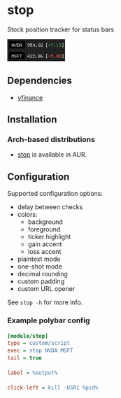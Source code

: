 # stop

Stock position tracker for status bars

![stop](images/stop.png)

## Dependencies

- [yfinance](https://github.com/ranaroussi/yfinance)

## Installation

### Arch-based distributions

- [stop](https://aur.archlinux.org/packages/stop) is available in AUR.

## Configuration

Supported configuration options:

- delay between checks
- colors:
    - background
    - foreground
    - ticker highlight
    - gain accent
    - loss accent
- plaintext mode
- one-shot mode
- decimal rounding
- custom padding
- custom URL opener

See `stop -h` for more info.

### Example polybar config

```ini
[module/stop]
type = custom/script
exec = stop NVDA MSFT
tail = true

label = %output%

click-left = kill -USR1 %pid%
```
